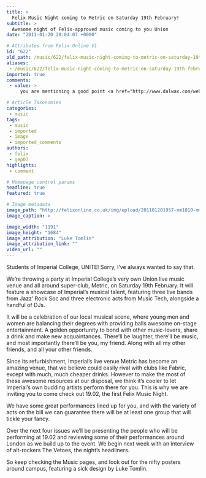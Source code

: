```yaml
---
title: >
  Felix Music Night coming to Metric on Saturday 19th February!
subtitle: >
  Awesome night of Felix-approved music coming to you Union
date: "2011-01-20 20:04:07 +0000"

# Attributes from Felix Online V1
id: "622"
old_path: /music/622/felix-music-night-coming-to-metric-on-saturday-19th-february
aliases:
 - /music/622/felix-music-night-coming-to-metric-on-saturday-19th-february
imported: true
comments:
 - value: >
     you are mentioning a good point <a href="http://www.dalwax.com/web-enabling.html" title="Web Enabling"><strong>web enabling</strong></a> is definitely required for this work.

# Article Taxonomies
categories:
 - music
tags:
 - music
 - imported
 - image
 - imported_comments
authors:
 - felix
 - gep07
highlights:
 - comment

# Homepage control params
headline: true
featured: true

# Image metadata
image_path: "http://felixonline.co.uk/img/upload/201101201957-nm1010-mmetricf.jpg"
image_caption: >

image_width: "1191"
image_height: "1684"
image_attribution: "Luke Tomlin"
image_attribution_link: ""
video_url: ""
---
```


Students of Imperial College, UNITE! Sorry, I’ve always wanted to say that.

We’re throwing a party at Imperial College’s very own Union live music venue and all around super-club, Metric, on Saturday 19th February. It will feature a showcase of Imperial’s musical talent, featuring three live bands from Jazz’ Rock Soc and three electronic acts from Music Tech, alongside a handful of DJs.

It will be a celebration of our local musical scene, where young men and women are balancing their degrees with providing balls awesome on-stage entertainment. A golden opportunity to bond with other music-lovers, share a drink and make new acquaintances. There’ll be laughter, there’ll be music, and most importantly there’ll be you, my friend. Along with all my other friends, and all your other friends.

Since its refurbishment, Imperial’s live venue Metric has become an amazing venue, that we believe could easily rival with clubs like Fabric, except with much, much cheaper drinks. However to make the most of these awesome resources at our disposal, we think it’s cooler to let Imperial’s own budding artists perform there for you. This is why we are inviting you to come check out 19.02, the first Felix Music Night.

We have some great performances lined up for you, and with the variety of acts on the bill we can guarantee there will be at least one group that will tickle your fancy.

Over the next four issues we’ll be presenting the people who will be performing at 19.02 and reviewing some of their performances around London as we build up to the event. We begin next week with an interview of alt-rockers The Vetoes, the night’s headliners.

So keep checking the Music pages, and look out for the nifty posters around campus, featuring a sick design by Luke Tomlin.
